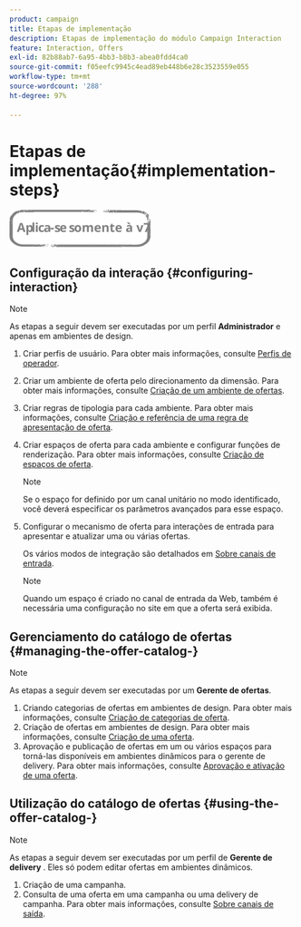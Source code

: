 ```yaml
---
product: campaign
title: Etapas de implementação
description: Etapas de implementação do módulo Campaign Interaction
feature: Interaction, Offers
exl-id: 82b88ab7-6a95-4bb3-b8b3-abea0fdd4ca0
source-git-commit: f05eefc9945c4ead89eb448b6e28c3523559e055
workflow-type: tm+mt
source-wordcount: '288'
ht-degree: 97%

---
```


# Etapas de implementação{#implementation-steps}

![](../../assets/v7-only.svg)

## Configuração da interação {#configuring-interaction}

>[!NOTE]
>
>As etapas a seguir devem ser executadas por um perfil **Administrador** e apenas em ambientes de design.

1. Criar perfis de usuário. Para obter mais informações, consulte [Perfis de operador](../../interaction/using/operator-profiles.md).
1. Criar um ambiente de oferta pelo direcionamento da dimensão. Para obter mais informações, consulte [Criação de um ambiente de ofertas](../../interaction/using/live-design-environments.md#creating-an-offer-environment).
1. Criar regras de tipologia para cada ambiente. Para obter mais informações, consulte [Criação e referência de uma regra de apresentação de oferta](../../interaction/using/managing-offer-presentation.md#creating-and-referencing-an-offer-presentation-rule).
1. Criar espaços de oferta para cada ambiente e configurar funções de renderização. Para obter mais informações, consulte [Criação de espaços de oferta](../../interaction/using/creating-offer-spaces.md).

   >[!NOTE]
   >
   >Se o espaço for definido por um canal unitário no modo identificado, você deverá especificar os parâmetros avançados para esse espaço.

1. Configurar o mecanismo de oferta para interações de entrada para apresentar e atualizar uma ou várias ofertas.

   Os vários modos de integração são detalhados em [Sobre canais de entrada](../../interaction/using/about-inbound-channels.md).

   >[!NOTE]
   >
   >Quando um espaço é criado no canal de entrada da Web, também é necessária uma configuração no site em que a oferta será exibida.

## Gerenciamento do catálogo de ofertas {#managing-the-offer-catalog-}

>[!NOTE]
>
>As etapas a seguir devem ser executadas por um **Gerente de ofertas**.

1. Criando categorias de ofertas em ambientes de design. Para obter mais informações, consulte [Criação de categorias de oferta](../../interaction/using/creating-offer-categories.md).
1. Criação de ofertas em ambientes de design. Para obter mais informações, consulte [Criação de uma oferta](../../interaction/using/creating-an-offer.md).
1. Aprovação e publicação de ofertas em um ou vários espaços para torná-las disponíveis em ambientes dinâmicos para o gerente de delivery. Para obter mais informações, consulte [Aprovação e ativação de uma oferta](../../interaction/using/approving-and-activating-an-offer.md).

## Utilização do catálogo de ofertas {#using-the-offer-catalog-}

>[!NOTE]
>
>As etapas a seguir devem ser executadas por um perfil de **Gerente de delivery** . Eles só podem editar ofertas em ambientes dinâmicos.

1. Criação de uma campanha.
1. Consulta de uma oferta em uma campanha ou uma delivery de campanha. Para obter mais informações, consulte [Sobre canais de saída](../../interaction/using/about-outbound-channels.md).
